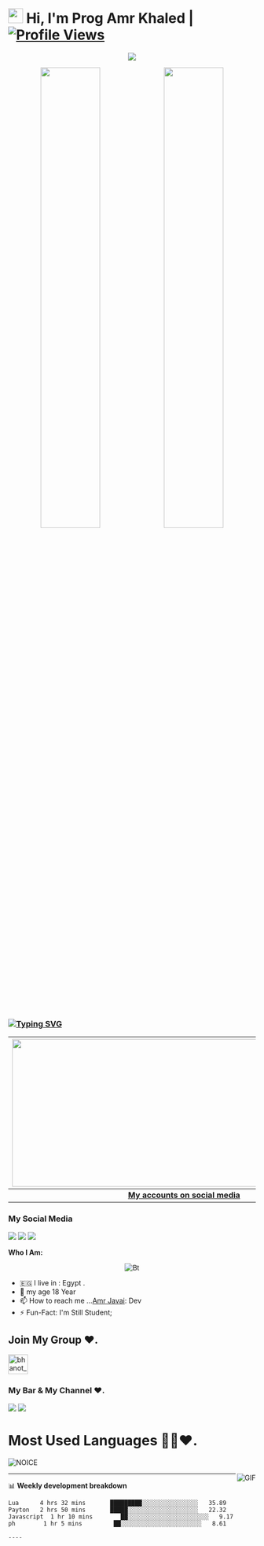 # <img src="https://raw.githubusercontent.com/MartinHeinz/MartinHeinz/master/wave.gif" width="30px"> Hi, I'm Prog Amr Khaled | [![Profile Views](https://camo.githubusercontent.com/15ee529d007bdb06bf9870926828f407f81ce2f838878338c30962600f89f6f8/68747470733a2f2f677076632e6172747572696f2e6465762f6e696e6a6131313230)](https://github.com/JAI6H)

<p align="center">
  <a href="https://t.me/JAI6H"><img src="https://user-images.githubusercontent.com/77770753/117139498-f081c400-adc9-11eb-9aaf-f895a54ecc67.gif"></a>
    </p>
<p align="center">
    <img
        width="49%"
        src="https://github-readme-stats.vercel.app/api?username=jankarikiduniya&count_private=true&include_all_commits=true&show_icons=true&theme=tokyonight&custom_title=GitHub+Stats"
    />
    <img
        width="49%"
        src="https://github-readme-streak-stats.herokuapp.com?user=jankarikiduniya&theme=tokyonight"
    />
</p>

<h3>

<!-- Your title -->


[![Typing SVG](https://readme-typing-svg.herokuapp.com?color=000000&lines=-%3E+Bots+Developer;-%3E+Web+Developer;-%3E+Graphic+Designer;-%3EYoutuber;-%3E+Music+Lover;-%3E+Programmer)](https://git.io/typing-svg)

<!-- Your badges
You can use the website to generate badges: https://shields.io/
-->



<!-- Your badges
You can use the website to generate badges: https://shields.io/
-->
| <a href="https://t.me/JAI6H"><img src="https://telegra.ph/file/58f9688bddd81d38ffe32.jpg" width="700px" height="300px" /></a> |
|:---------------------------------------------------------------------------------------------------------------------------------------: |
|       **[My accounts on social media](https://t.me/JAI6H)**                                                                                |
### My Social Media
<p>
    <a href="https://facebook.com/pwn.id" target="blank"><img src="https://img.icons8.com/nolan/55/facebook-new.png" /></a>
    <a href="https://t.me/mrismanaziz" target="blank"><img src="https://img.icons8.com/nolan/55/telegram-app.png" /></a>
    <a href="https://instagram.com/mrismanaziz_" target="blank"><img src="https://img.icons8.com/nolan/55/instagram-new.png" /></a>
</p>

<!-- Talking about you -->
**Who I Am:**

<!-- Any image aligned to the right. Beware the width -->


<p align="center"><img src="https://user-images.githubusercontent.com/49580304/110318584-81067880-7fc2-11eb-8391-152d308e7f2b.gif" alt="Bt" />
  
- 🇪🇬 I live in : Egypt .
- 🌱 my age 18 Year
- 📫 How to reach me ...[Amr Javai](https://t.me/UU_AK0): Dev
- ⚡️ Fun-Fact: I'm Still Student;



## Join My Group ❤️.
<a href="https://t.me/GI18H" target="blank"><img align="center" src="https://upload-icon.s3.us-east-2.amazonaws.com/uploads/icons/png/1766858341556105723-512.png" alt="bhanot_kushal" height="40" width="40" /></a> &nbsp;&nbsp;
### My Bar & My Channel ❤️.
<a href="https://t.me/AKJA0"><img src="https://img.shields.io/badge/Join-Group%20Support-blue.svg?style=for-the-badge&logo=Telegram"></a> <a href="https://t.me/jankarikiduniya"><img src="https://img.shields.io/badge/Join-Updates%20Channel-blue.svg?style=for-the-badge&logo=Telegram"></a>
<!-- Your support, if you have it 
I created these images, feel free to use them.
-->
# Most Used Languages 🧑‍💻❤️.

![NOICE](https://github-readme-stats.vercel.app/api/top-langs/?username=dihanofficial)

<img align="right" alt="GIF" src="https://i.pinimg.com/originals/e4/26/70/e426702edf874b181aced1e2fa5c6cde.gif" />





---
📊 **Weekly development breakdown**
<!--START_SECTION:waka-->
```text
Lua      4 hrs 32 mins       █████████░░░░░░░░░░░░░░░░   35.89 
Payton   2 hrs 50 mins       █████░░░░░░░░░░░░░░░░░░░░   22.32 
Javascript  1 hr 10 mins        ██░░░░░░░░░░░░░░░░░░░░░░░   9.17 
ph        1 hr 5 mins         ██░░░░░░░░░░░░░░░░░░░░░░░   8.61 

----


